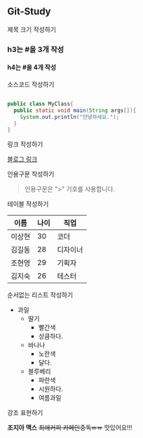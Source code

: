 ## Git-Study

제목 크기 작성하기

### h3는 #을 3개 작성
#### h4는 #을 4개 작성

소스코드 작성하기

```java

public class MyClass{
  public static void main(String args[]){
    System.out.println("안녕하세요.");
  }
}

```

링크 작성하기

[블로그 링크](https://shlee0882.tistory.com)

인용구문 작성하기

> 인용구문은 ">" 기호를 사용합니다.

테이블 작성하기

이름 | 나이 | 직업
--- | --- | --- |
이상현 | 30 | 코더 |
김길동 | 28 | 디자이너 |
조현영 | 29 | 기획자 |
김지숙 | 26 | 테스터 |

순서없는 리스트 작성하기

* 과일
  * 딸기
    * 빨간색
    * 상큼하다.
  * 바나나
    * 노란색
    * 달다.
  * 블루베리
    * 파란색
    * 시원하다.
    * 여름과일
    
    
강조 표현하기

**조지아 맥스** ~~최애커피 카페인중독ㅠㅠ~~ 맛있어요!!!
    
